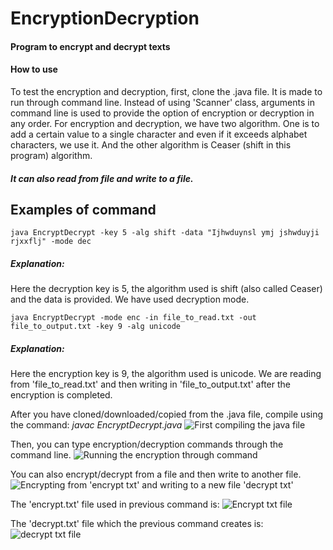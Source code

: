 <h1>EncryptionDecryption</h1>
<h4>Program to encrypt and decrypt texts</h4>

<h4>How to use</h4>
To test the encryption and decryption, first, clone the .java file. 
It is made to run through command line. Instead of using 'Scanner' class, 
arguments in command line is used to provide the option of encryption or decryption in any order.
For encryption and decryption, we have two algorithm. One is to add a certain value to a single character
and even if it exceeds alphabet characters, we use it. And the other algorithm is Ceaser (shift in this program) algorithm.
<h5>It can also read from file and write to a file.</h5>

## Examples of command

```
java EncryptDecrypt -key 5 -alg shift -data "Ijhwduynsl ymj jshwduyji rjxxflj" -mode dec
```

<h5>Explanation: </h5> Here the decryption key is 5, the algorithm used is shift (also called Ceaser) and the data is provided.
We have used decryption mode.

```
java EncryptDecrypt -mode enc -in file_to_read.txt -out file_to_output.txt -key 9 -alg unicode
```

<h5>Explanation: </h5> Here the encryption key is 9, the algorithm used is unicode. We are reading from 'file_to_read.txt' and 
then writing in 'file_to_output.txt' after the encryption is completed.



After you have cloned/downloaded/copied from the .java file, compile using the command: 
<i>javac EncryptDecrypt.java</i>
![First compiling the java file](https://user-images.githubusercontent.com/36816476/98441235-23b40500-2151-11eb-95db-1ae2da41b8f5.PNG)

Then, you can type encryption/decryption commands through the command line.
![Running the encryption through command](https://user-images.githubusercontent.com/36816476/98441265-55c56700-2151-11eb-9da9-287e9a8184a5.PNG)

You can also encrypt/decrypt from a file and then write to another file.
![Encrypting from 'encrypt txt' and writing to a new file 'decrypt txt'](https://user-images.githubusercontent.com/36816476/98441286-742b6280-2151-11eb-8172-953709829615.PNG)

The 'encrypt.txt' file used in previous command is:
![Encrypt txt file](https://user-images.githubusercontent.com/36816476/98441308-902f0400-2151-11eb-8aae-dd817937c85e.PNG)


The 'decrypt.txt' file which the previous command creates is:
![decrypt txt file](https://user-images.githubusercontent.com/36816476/98441323-a63cc480-2151-11eb-96a6-dfc1dcd82b3b.PNG)

